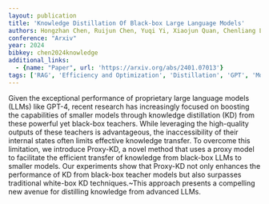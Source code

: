 ```yaml
---
layout: publication
title: 'Knowledge Distillation Of Black-box Large Language Models'
authors: Hongzhan Chen, Ruijun Chen, Yuqi Yi, Xiaojun Quan, Chenliang Li, Ming Yan, Ji Zhang
conference: "Arxiv"
year: 2024
bibkey: chen2024knowledge
additional_links:
  - {name: "Paper", url: 'https://arxiv.org/abs/2401.07013'}
tags: ['RAG', 'Efficiency and Optimization', 'Distillation', 'GPT', 'Model Architecture']
---
```

Given the exceptional performance of proprietary large language models (LLMs)
like GPT-4, recent research has increasingly focused on boosting the
capabilities of smaller models through knowledge distillation (KD) from these
powerful yet black-box teachers. While leveraging the high-quality outputs of
these teachers is advantageous, the inaccessibility of their internal states
often limits effective knowledge transfer. To overcome this limitation, we
introduce Proxy-KD, a novel method that uses a proxy model to facilitate the
efficient transfer of knowledge from black-box LLMs to smaller models. Our
experiments show that Proxy-KD not only enhances the performance of KD from
black-box teacher models but also surpasses traditional white-box KD
techniques.~This approach presents a compelling new avenue for distilling
knowledge from advanced LLMs.
